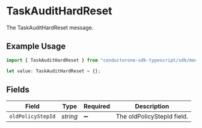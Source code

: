 # TaskAuditHardReset

The TaskAuditHardReset message.

## Example Usage

```typescript
import { TaskAuditHardReset } from "conductorone-sdk-typescript/sdk/models/shared";

let value: TaskAuditHardReset = {};
```

## Fields

| Field                      | Type                       | Required                   | Description                |
| -------------------------- | -------------------------- | -------------------------- | -------------------------- |
| `oldPolicyStepId`          | *string*                   | :heavy_minus_sign:         | The oldPolicyStepId field. |